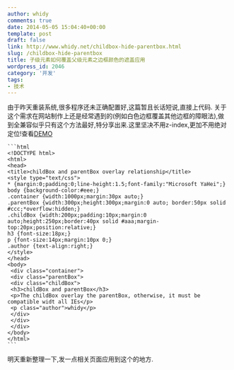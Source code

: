 ```yaml
---
author: whidy
comments: true
date: 2014-05-05 15:04:40+00:00
template: post
draft: false
link: http://www.whidy.net/childbox-hide-parentbox.html
slug: /childbox-hide-parentbox
title: 子级元素如何覆盖父级元素之边框颜色的遮盖应用
wordpress_id: 2046
category: '开发'
tags:
- 技术
---
```


由于昨天重装系统,很多程序还未正确配置好,这篇暂且长话短说,直接上代码.
关于这个需求在网站制作上还是经常遇到的(例如白色边框覆盖其他边框的障眼法),做到全兼容似乎只有这个方法最好,特分享出来.这里坚决不用z-index,更加不用绝对定位!查看[DEMO](http://whidy.net/demos/childbox-hide-parentbox.html)


    
    ```html
    <!DOCTYPE html>
    <html>
    <head>
    <title>childBox and parentBox overlay relationship</title>
    <style type="text/css">
    * {margin:0;padding:0;line-height:1.5;font-family:"Microsoft YaHei";}
    body {background-color:#eee;}
    .container {width:1000px;margin:30px auto;}
    .parentBox {width:300px;height:300px;margin:0 auto; border:50px solid #ccc;*overflow:hidden;}
    .childBox {width:200px;padding:10px;margin:0 auto;height:250px;border:40px solid #aaa;margin-top:20px;position:relative;}
    h3 {font-size:18px;}
    p {font-size:14px;margin:10px 0;}
    .author {text-align:right;}
    </style>
    </head>
    <body>
     <div class="container">
     <div class="parentBox">
     <div class="childBox">
     <h3>childBox and parentBox</h3>
     <p>The childBox overlay the parentBox, otherwise, it must be compatible widt all IEs</p>
     <p class="author">whidy</p>
     </div>
     </div>
     </div>
    </body>
    </html>
    ```



明天重新整理一下,发一点相关页面应用到这个的地方.
